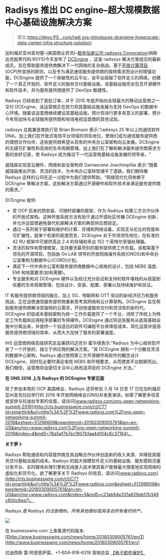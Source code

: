 # Radisys 推出 DC engine–超大规模数据中心基础设施解决方案

> 原文:[https://devo PS . com/radi sys-introduces-dcengine-hyperscale-data-center-infra structure-solution/](https://devops.com/radisys-introduces-dcengine-hyperscale-data-center-infrastructure-solution/)

加利福尼亚州圣何塞–(美国商业资讯)–[服务加速公司 radissys Corporation](http://cts.businesswire.com/ct/CT?id=smartlink&url=http%3A%2F%2Fwww.radisys.com%2F%3Futm_source%3DBusiness%2520Wire%26utm_medium%3DPR%26utm_campaign%3DDCEngine&esheet=51296609&newsitemid=20160309005761&lan=en-US&anchor=Radisys%C2%AE+Corporation&index=1&md5=57018afd039fc66589de2de1cbc9ed8d)(纳斯达克股票代码:RSYS)今天发布了 [DCEngine](http://cts.businesswire.com/ct/CT?id=smartlink&url=http%3A%2F%2Fwww.radisys.com%2Fdcengine%3Futm_source%3DBusiness%2520Wire%26utm_medium%3DPR%26utm_campaign%3DDCEngine&esheet=51296609&newsitemid=20160309005761&lan=en-US&anchor=DCEngine&index=2&md5=8e6074457816a4709e1b756a662e9747) ，这是 radissys 解决方案组合的最新成员，旨在帮助服务提供商解决下一代网络的复杂挑战。基于[开放计算项目](http://cts.businesswire.com/ct/CT?id=smartlink&url=http%3A%2F%2Fwww.opencompute.org%2F&esheet=51296609&newsitemid=20160309005761&lan=en-US&anchor=Open+Compute+Project&index=3&md5=b00ea17cca6b1f876ba5dba80aff0520) (OCP)所宣扬的原则，以及专为满足通信服务提供商的独特需求而设计的增强功能，DCEngine 提供了一个突破性的云平台，该平台超越了软件定义的网络，创建了一个真正开放的、软件定义的服务交付基础设施，该基础设施完全包含开源硬件和软件技术，并为服务提供商提供了 DevOps 敏捷性。

Radisys 已经收到了首批订单，并于 2015 年底开始向全球最大的移动运营商之一交付 DCEngine，该运营商正在努力将其基础设施发展为支持 DevOps 的数据中心环境。随着该运营商继续建设其基础设施，预计将进行更多有意义的部署，预计今年将加快与全球服务提供商和有线电视运营商的其他试验。

radissys 总裁兼首席执行官 Brian Bronson 表示:“radissys 25 年以上的通信软件 DNA，加上我们在开放式电信平台领域的领先地位，使我们成为通信服务提供商的理想合作伙伴，这些提供商希望从现有的中央办公室架构向云发展。DCEngine 的无缝可扩展性和高效的生命周期管理，加上我们在了解和解决服务提供商需求方面的良好记录，使 Radisys 成为推动下一代运营商基础设施发展的领导者。"

威瑞森实验室云硬件、网络和安全架构师 Damascene Joachimpillai 表示:“随着威瑞森推出开放、灵活的技术，为中央办公室转型铺平了道路，我们期待像 Radisys 这样的公司在这一过程中为我们提供帮助。“网络现代化将依赖于 DCEngine 等解决方案，这些解决方案通过开源硬件和软件技术来满足服务提供商的需求。”

DCEngine 提供:

*   受 OCP 启发的预安装、可随时部署的框架，作为 Radisys 和第三方合作伙伴的开放式架构。这种开放系统方法有助于通过开源社区传播 DCEngine 创新，并允许运营商避免替代机架解决方案的典型供应商锁定。
*   通过一系列易于部署和维护的计算、存储和网络设备，实现无与伦比的性能和可扩展性。就单个机架的密度而言，DCEngine 处于市场领先地位，在标准的 42 RU 框架中可提供高达 2.4 的存储和多达 152 个英特尔至强处理器。
*   灵活的软件和管理框架，支持要求最苛刻的服务提供商工作负载。该框架基于领先的开源项目，包括由 On.LAB 领导的开放网络操作系统(ONOS)和中央办公室重构为数据中心(CORD)计划。
*   满足下一代中央办公室和服务提供商数据中心规格的设计，包括 NEBS 温度、EMI 和地震要求(如有需要)。
*   专业服务和对 DCEngine 硬件以及经过充分验证和支持的软件堆栈的从摇篮到坟墓的生命周期管理，包括设计、安装、配置、部署以及持续维护和验证。

IT 和服务提供商领域的融合，加上 5G、物联网和 OTT 驱动的新经济压力和服务挑战，正在迫使通信服务提供商重新思考其网络和云计算架构。DCEngine 旨在帮助服务提供商解决其独特的云需求，开创快速服务交付和灵活性的新时代。DCEngine 的低成本基础架构为统一工作负载提供了一个平台，消除了传统上为特定工作负载和应用程序部署的专用硬件。DCEngine 通过将这些服务从底层基础设施中分离出来，并提供一个自适应的软件可编程平台来降低成本、简化运营并提高服务提供商领域的效率，从而大大加快了服务的部署速度。

IHS 运营商网络高级研究总监兼顾问迈克尔·霍华德表示:“Radisys 为中心局转型开发了一个开放的、独立于供应商的解决方案。“其 DCEngine 拥有一个分散且灵活的数据中心架构，Radisys 通过使用第三方开源硬件和软件的概念设计 DCEngine，同时在必要时满足电信 NEBS 和环境要求，从而使其平台脱颖而出。我们相信，运营商将会密切关注中心局改造项目的 DCEngine 方法。”

**在 ONS 2016 上与 Radisys 的 DCEngine 专家见面**

除了参加本周的 OCP 美国峰会，Radisys 还将参加 3 月 14 日至 17 日在加利福尼亚州圣克拉拉举行的 2016 年开放网络峰会(ONS)并发表演讲。如需了解更多信息或安排与拉迪丝专家的会面，请访问[www.radisys.com/ons-open-networking-summit-2016](http://cts.businesswire.com/ct/CT?id=smartlink&url=http%3A%2F%2Fwww.radisys.com%2Fons-open-networking-summit-2016&esheet=51296609&newsitemid=20160309005761&lan=en-US&anchor=www.radisys.com%2Fons-open-networking-summit-2016&index=4&md5=76a5af7b7ec1607b1aa4d104c6c37164)。

**关于萝卜**

Radisys 帮助通信和内容提供商及其战略合作伙伴创造新的收入来源，并降低其服务交付基础设施的成本。Radisys 的超大规模软件定义的基础设施、服务感知流量分发平台、实时媒体处理引擎和无线接入技术使其客户能够最大限度地实现网络的虚拟化和货币化。欲了解更多关于 Radisys 的信息，请访问[www.radisys.com](http://cts.businesswire.com/ct/CT?id=smartlink&url=http%3A%2F%2Fwww.radisys.com&esheet=51296609&newsitemid=20160309005761&lan=en-US&anchor=www.radisys.com&index=5&md5=c21ab94e201a829eb17b349c650c6ee7)。

*Radisys 是 Radisys 的注册商标。所有其他商标是其各自所有者的财产。*

![](../Images/61ea5f2debc5b60e2a77da7f3e4d38ef.png)

在 businesswire.com 上查看源代码版本:[【http://www.businesswire.com/news/home/20160309005761/en/】](http://www.businesswire.com/news/home/20160309005761/en/)

拉迪西斯
雷·阿德恩萨莫，+1-604-918-6318
营销总监
[【电子邮件保护】](/cdn-cgi/l/email-protection#0c7e6d75226d6869627f6d61697e4c7e6d68657f757f226f6361)